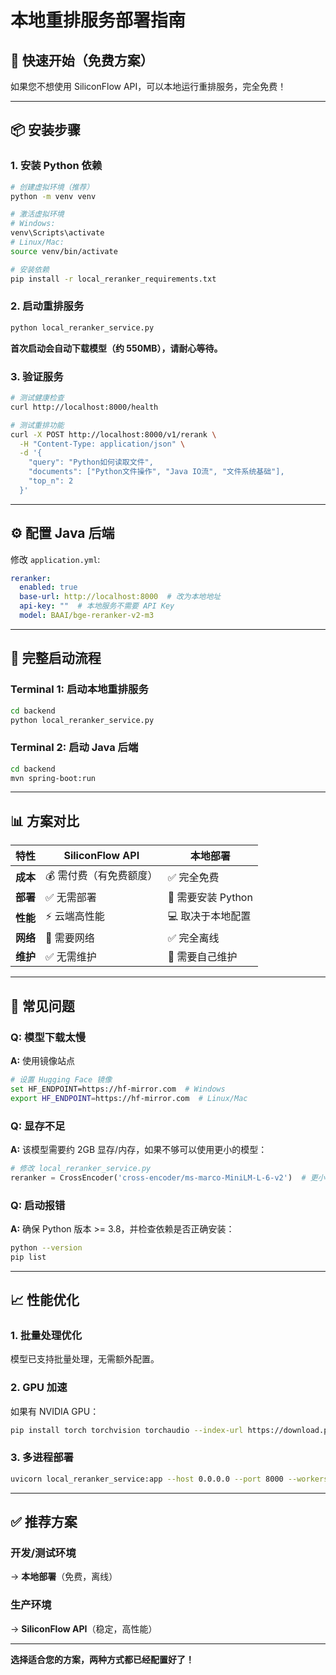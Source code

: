 # 本地重排服务部署指南

## 🚀 快速开始（免费方案）

如果您不想使用 SiliconFlow API，可以本地运行重排服务，完全免费！

---

## 📦 安装步骤

### 1. 安装 Python 依赖

```bash
# 创建虚拟环境（推荐）
python -m venv venv

# 激活虚拟环境
# Windows:
venv\Scripts\activate
# Linux/Mac:
source venv/bin/activate

# 安装依赖
pip install -r local_reranker_requirements.txt
```

### 2. 启动重排服务

```bash
python local_reranker_service.py
```

**首次启动会自动下载模型（约 550MB），请耐心等待。**

### 3. 验证服务

```bash
# 测试健康检查
curl http://localhost:8000/health

# 测试重排功能
curl -X POST http://localhost:8000/v1/rerank \
  -H "Content-Type: application/json" \
  -d '{
    "query": "Python如何读取文件",
    "documents": ["Python文件操作", "Java IO流", "文件系统基础"],
    "top_n": 2
  }'
```

---

## ⚙️ 配置 Java 后端

修改 `application.yml`:

```yaml
reranker:
  enabled: true
  base-url: http://localhost:8000  # 改为本地地址
  api-key: ""  # 本地服务不需要 API Key
  model: BAAI/bge-reranker-v2-m3
```

---

## 🔄 完整启动流程

### Terminal 1: 启动本地重排服务
```bash
cd backend
python local_reranker_service.py
```

### Terminal 2: 启动 Java 后端
```bash
cd backend
mvn spring-boot:run
```

---

## 📊 方案对比

| 特性 | SiliconFlow API | 本地部署 |
|-----|----------------|---------|
| **成本** | 💰 需付费（有免费额度） | ✅ 完全免费 |
| **部署** | ✅ 无需部署 | 📝 需要安装 Python |
| **性能** | ⚡ 云端高性能 | 💻 取决于本地配置 |
| **网络** | 📡 需要网络 | ✅ 完全离线 |
| **维护** | ✅ 无需维护 | 📝 需要自己维护 |

---

## 🐛 常见问题

### Q: 模型下载太慢

**A:** 使用镜像站点
```bash
# 设置 Hugging Face 镜像
set HF_ENDPOINT=https://hf-mirror.com  # Windows
export HF_ENDPOINT=https://hf-mirror.com  # Linux/Mac
```

### Q: 显存不足

**A:** 该模型需要约 2GB 显存/内存，如果不够可以使用更小的模型：
```python
# 修改 local_reranker_service.py
reranker = CrossEncoder('cross-encoder/ms-marco-MiniLM-L-6-v2')  # 更小的模型
```

### Q: 启动报错

**A:** 确保 Python 版本 >= 3.8，并检查依赖是否正确安装：
```bash
python --version
pip list
```

---

## 📈 性能优化

### 1. 批量处理优化

模型已支持批量处理，无需额外配置。

### 2. GPU 加速

如果有 NVIDIA GPU：
```bash
pip install torch torchvision torchaudio --index-url https://download.pytorch.org/whl/cu118
```

### 3. 多进程部署

```bash
uvicorn local_reranker_service:app --host 0.0.0.0 --port 8000 --workers 4
```

---

## ✅ 推荐方案

### 开发/测试环境
→ **本地部署**（免费，离线）

### 生产环境
→ **SiliconFlow API**（稳定，高性能）

---

**选择适合您的方案，两种方式都已经配置好了！**

